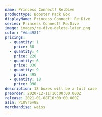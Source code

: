 ```yaml
---
name: Princess Connect! Re:Dive
producttype: Booster Pack Box
displayName: Princess Connect! Re:Dive
series: Princess Connect! Re:Dive
image: images/re-dive-delete-later.png
color: "#da4981"
pricings:
  - quantity: 1
    price: 58
  - quantity: 4
    price: 228
  - quantity: 6
    price: 336
  - quantity: 9
    price: 495
  - quantity: 18
    price: 990
description: 18 boxes will be a full case
preorder: 2020-12-11T16:00:00.000Z
release: 2021-01-08T16:00:00.000Z
asin: P1UVrSv8E
merchandise: weiss
---
```


